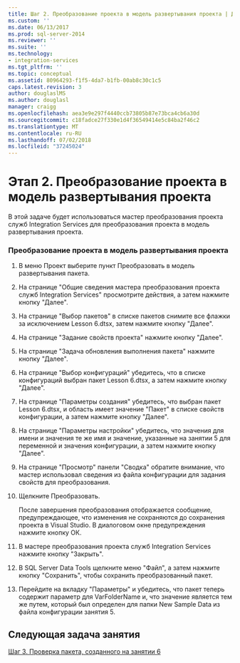 ```yaml
---
title: Шаг 2. Преобразование проекта в модель развертывания проекта | Документы Майкрософт
ms.custom: ''
ms.date: 06/13/2017
ms.prod: sql-server-2014
ms.reviewer: ''
ms.suite: ''
ms.technology:
- integration-services
ms.tgt_pltfrm: ''
ms.topic: conceptual
ms.assetid: 80964293-f1f5-4da7-b1fb-00ab8c30c1c5
caps.latest.revision: 3
author: douglaslMS
ms.author: douglasl
manager: craigg
ms.openlocfilehash: aea3e9e297f4440ccb73805b87e73bca4cb6a30d
ms.sourcegitcommit: c18fadce27f330e1d4f36549414e5c84ba2f46c2
ms.translationtype: MT
ms.contentlocale: ru-RU
ms.lasthandoff: 07/02/2018
ms.locfileid: "37245024"
---
```

# <a name="step-2-converting-the-project-to-the-project-deployment-model"></a>Этап 2. Преобразование проекта в модель развертывания проекта
  В этой задаче будет использоваться мастер преобразования проекта служб Integration Services для преобразования проекта в модель развертывания проекта.  
  
### <a name="converting-the-project-to-the-project-deployment-model"></a>Преобразование проекта в модель развертывания проекта  
  
1.  В меню Проект выберите пункт Преобразовать в модель развертывания пакета.  
  
2.  На странице "Общие сведения мастера преобразования проекта служб Integration Services" просмотрите действия, а затем нажмите кнопку "Далее".  
  
3.  На странице "Выбор пакетов" в списке пакетов снимите все флажки за исключением Lesson 6.dtsx, затем нажмите кнопку "Далее".  
  
4.  На странице "Задание свойств проекта" нажмите кнопку "Далее".  
  
5.  На странице "Задача обновления выполнения пакета" нажмите кнопку "Далее".  
  
6.  На странице "Выбор конфигураций" убедитесь, что в списке конфигураций выбран пакет Lesson 6.dtsx, а затем нажмите кнопку "Далее".  
  
7.  На странице "Параметры создания" убедитесь, что выбран пакет Lesson 6.dtsx, и область имеет значение "Пакет" в списке свойств конфигурации, а затем нажмите кнопку "Далее".  
  
8.  На странице "Параметры настройки" убедитесь, что значения для имени и значения те же имя и значение, указанные на занятии 5 для переменной и значения конфигурации, а затем нажмите кнопку "Далее".  
  
9. На странице "Просмотр" панели "Сводка" обратите внимание, что мастер использовал сведения из файла конфигурации для задания свойств для преобразования.  
  
10. Щелкните Преобразовать.  
  
     После завершения преобразования отображается сообщение, предупреждающее, что изменения не сохраняются до сохранения проекта в Visual Studio. В диалоговом окне предупреждения нажмите кнопку ОК.  
  
11. В мастере преобразования проекта служб Integration Services нажмите кнопку "Закрыть".  
  
12. В SQL Server Data Tools щелкните меню "Файл", а затем нажмите кнопку "Сохранить", чтобы сохранить преобразованный пакет.  
  
13. Перейдите на вкладку "Параметры" и убедитесь, что пакет теперь содержит параметр для VarFolderName и, что значение является тем же путем, который был определен для папки New Sample Data из файла конфигурации занятия 5.  
  
## <a name="next-task-in-lesson"></a>Следующая задача занятия  
 [Шаг 3. Проверка пакета, созданного на занятии 6](lesson-6-3-testing-the-lesson-6-package.md)  
  
  
